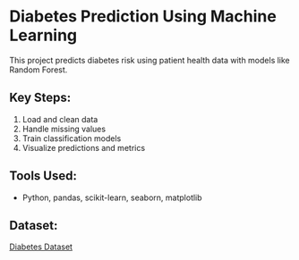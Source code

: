 # Diabetes Prediction Using Machine Learning

This project predicts diabetes risk using patient health data with models like Random Forest.

## Key Steps:
1. Load and clean data
2. Handle missing values
3. Train classification models
4. Visualize predictions and metrics

## Tools Used:
- Python, pandas, scikit-learn, seaborn, matplotlib

## Dataset:
[Diabetes Dataset](https://www.kaggle.com/datasets/mathchi/diabetes-data-set)
